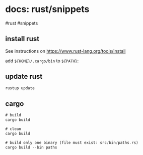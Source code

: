 # docs: rust/snippets
#rust #snippets 

## install rust
See instructions on https://www.rust-lang.org/tools/install

add `${HOME}/.cargo/bin`  to `${PATH}`:

## update rust

```bash
rustup update
```

## cargo
```rust
# build
cargo build

# clean
cargo build

# build only one binary (file must exist: src/bin/paths.rs)
cargo build --bin paths
```